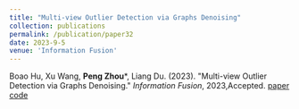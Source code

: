 ```yaml
---
title: "Multi-view Outlier Detection via Graphs Denoising"
collection: publications
permalink: /publication/paper32
date: 2023-9-5
venue: 'Information Fusion'
---
```

Boao Hu, Xu Wang, **Peng Zhou***, Liang Du. (2023). &quot;Multi-view Outlier Detection via Graphs Denoising.&quot; <i>Information Fusion</i>, 2023,Accepted. [paper](http://Doctor-Nobody.github.io/papers/if2023-2.pdf)  [code]( http://Doctor-Nobody.github.io/codes/MODGD.zip)
